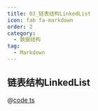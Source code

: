 ```yaml
---
title: 03_链表结构LinkedList
icon: fab fa-markdown
order: 2
category:
  - 数据结构
tag:
  - Markdown
---
```


## 链表结构LinkedList

@[code ts](./AllCode_ns/03_链表结构LinkedList/01_实现LinkedList.ts)